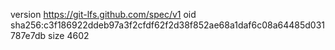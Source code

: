version https://git-lfs.github.com/spec/v1
oid sha256:c3f186922ddeb97a3f2cfdf62f2d38f852ae68a1daf6c08a64485d031787e7db
size 4602
